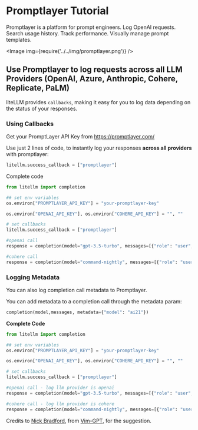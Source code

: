 # Promptlayer Tutorial

Promptlayer is a platform for prompt engineers. Log OpenAI requests. Search usage history. Track performance. Visually manage prompt templates.

<Image img={require('../../img/promptlayer.png')} />

## Use Promptlayer to log requests across all LLM Providers (OpenAI, Azure, Anthropic, Cohere, Replicate, PaLM)

liteLLM provides `callbacks`, making it easy for you to log data depending on the status of your responses.

### Using Callbacks

Get your PromptLayer API Key from https://promptlayer.com/

Use just 2 lines of code, to instantly log your responses **across all providers** with promptlayer:

```python
litellm.success_callback = ["promptlayer"]

```

Complete code

```python
from litellm import completion

## set env variables
os.environ["PROMPTLAYER_API_KEY"] = "your-promptlayer-key"

os.environ["OPENAI_API_KEY"], os.environ["COHERE_API_KEY"] = "", ""

# set callbacks
litellm.success_callback = ["promptlayer"]

#openai call
response = completion(model="gpt-3.5-turbo", messages=[{"role": "user", "content": "Hi 👋 - i'm openai"}])

#cohere call
response = completion(model="command-nightly", messages=[{"role": "user", "content": "Hi 👋 - i'm cohere"}])
```

### Logging Metadata 

You can also log completion call metadata to Promptlayer. 

You can add metadata to a completion call through the metadata param: 
```python 
completion(model,messages, metadata={"model": "ai21"})
```

**Complete Code**
```python
from litellm import completion

## set env variables
os.environ["PROMPTLAYER_API_KEY"] = "your-promptlayer-key"

os.environ["OPENAI_API_KEY"], os.environ["COHERE_API_KEY"] = "", ""

# set callbacks
litellm.success_callback = ["promptlayer"]

#openai call - log llm provider is openai
response = completion(model="gpt-3.5-turbo", messages=[{"role": "user", "content": "Hi 👋 - i'm openai"}], metadata={"provider": "openai"})

#cohere call - log llm provider is cohere
response = completion(model="command-nightly", messages=[{"role": "user", "content": "Hi 👋 - i'm cohere"}], metadata={"provider": "cohere"})
```

Credits to [Nick Bradford](https://github.com/nsbradford), from [Vim-GPT](https://github.com/nsbradford/VimGPT), for the suggestion. 